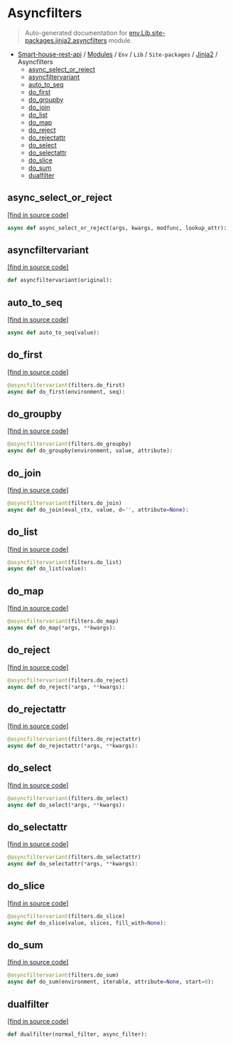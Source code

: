 # Asyncfilters

> Auto-generated documentation for [env.Lib.site-packages.jinja2.asyncfilters](..\..\..\..\..\env\Lib\site-packages\jinja2\asyncfilters.py) module.

- [Smart-house-rest-api](..\..\..\..\README.md#description) / [Modules](..\..\..\..\MODULES.md#smart-house-rest-api-modules) / `Env` / `Lib` / `Site-packages` / [Jinja2](index.md#jinja2) / Asyncfilters
    - [async_select_or_reject](#async_select_or_reject)
    - [asyncfiltervariant](#asyncfiltervariant)
    - [auto_to_seq](#auto_to_seq)
    - [do_first](#do_first)
    - [do_groupby](#do_groupby)
    - [do_join](#do_join)
    - [do_list](#do_list)
    - [do_map](#do_map)
    - [do_reject](#do_reject)
    - [do_rejectattr](#do_rejectattr)
    - [do_select](#do_select)
    - [do_selectattr](#do_selectattr)
    - [do_slice](#do_slice)
    - [do_sum](#do_sum)
    - [dualfilter](#dualfilter)

## async_select_or_reject

[[find in source code]](..\..\..\..\..\env\Lib\site-packages\jinja2\asyncfilters.py#L19)

```python
async def async_select_or_reject(args, kwargs, modfunc, lookup_attr):
```

## asyncfiltervariant

[[find in source code]](..\..\..\..\..\env\Lib\site-packages\jinja2\asyncfilters.py#L60)

```python
def asyncfiltervariant(original):
```

## auto_to_seq

[[find in source code]](..\..\..\..\..\env\Lib\site-packages\jinja2\asyncfilters.py#L8)

```python
async def auto_to_seq(value):
```

## do_first

[[find in source code]](..\..\..\..\..\env\Lib\site-packages\jinja2\asyncfilters.py#L67)

```python
@asyncfiltervariant(filters.do_first)
async def do_first(environment, seq):
```

## do_groupby

[[find in source code]](..\..\..\..\..\env\Lib\site-packages\jinja2\asyncfilters.py#L75)

```python
@asyncfiltervariant(filters.do_groupby)
async def do_groupby(environment, value, attribute):
```

## do_join

[[find in source code]](..\..\..\..\..\env\Lib\site-packages\jinja2\asyncfilters.py#L86)

```python
@asyncfiltervariant(filters.do_join)
async def do_join(eval_ctx, value, d='', attribute=None):
```

## do_list

[[find in source code]](..\..\..\..\..\env\Lib\site-packages\jinja2\asyncfilters.py#L91)

```python
@asyncfiltervariant(filters.do_list)
async def do_list(value):
```

## do_map

[[find in source code]](..\..\..\..\..\env\Lib\site-packages\jinja2\asyncfilters.py#L116)

```python
@asyncfiltervariant(filters.do_map)
async def do_map(*args, **kwargs):
```

## do_reject

[[find in source code]](..\..\..\..\..\env\Lib\site-packages\jinja2\asyncfilters.py#L96)

```python
@asyncfiltervariant(filters.do_reject)
async def do_reject(*args, **kwargs):
```

## do_rejectattr

[[find in source code]](..\..\..\..\..\env\Lib\site-packages\jinja2\asyncfilters.py#L101)

```python
@asyncfiltervariant(filters.do_rejectattr)
async def do_rejectattr(*args, **kwargs):
```

## do_select

[[find in source code]](..\..\..\..\..\env\Lib\site-packages\jinja2\asyncfilters.py#L106)

```python
@asyncfiltervariant(filters.do_select)
async def do_select(*args, **kwargs):
```

## do_selectattr

[[find in source code]](..\..\..\..\..\env\Lib\site-packages\jinja2\asyncfilters.py#L111)

```python
@asyncfiltervariant(filters.do_selectattr)
async def do_selectattr(*args, **kwargs):
```

## do_slice

[[find in source code]](..\..\..\..\..\env\Lib\site-packages\jinja2\asyncfilters.py#L139)

```python
@asyncfiltervariant(filters.do_slice)
async def do_slice(value, slices, fill_with=None):
```

## do_sum

[[find in source code]](..\..\..\..\..\env\Lib\site-packages\jinja2\asyncfilters.py#L124)

```python
@asyncfiltervariant(filters.do_sum)
async def do_sum(environment, iterable, attribute=None, start=0):
```

## dualfilter

[[find in source code]](..\..\..\..\..\env\Lib\site-packages\jinja2\asyncfilters.py#L27)

```python
def dualfilter(normal_filter, async_filter):
```

